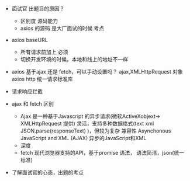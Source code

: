 - 面试官 出题目的原因？
  - 区别度
    源码能力
  - axios 的源码 是大厂面试的时候 考点
- axios baseURL
  - 所有请求前加上 必须
  - 切换开发环境的时候，本地和线上的地址不一样

- axios 基于ajax 还是 fetch，可以手动设置吗？
  ajax,XMLHttpRequest 对象
  axios http 统一请求标准库

- 请求响应拦截
- ajax 和 fetch 区别
  - Ajax 是一种基于Javascript 的异步请求(微软ActiveXobjext-> XMLHttpRequest 提供)
    灵活，支持多种数据格式(text xml JSON.parse(responseText) )，但较为复杂
    兼容性
    Asynchonous JavaScript and XML (AJAX) 异步的JavaScript和XML
  - 深度
  - fetch 现代浏览器支持的API，基于promise 语法， 语法简洁，json(统一标准)

- 了解面试官的心态，出题的考点